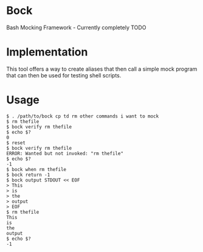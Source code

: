 Bock
=========

Bash Mocking Framework - Currently completely TODO

Implementation
==============

This tool offers a way to create aliases that then call a simple mock
program that can then be used for testing shell scripts.

Usage
=====
    $ . /path/to/bock cp td rm other commands i want to mock
    $ rm thefile
    $ bock verify rm thefile
    $ echo $?
    0
    $ reset
    $ bock verify rm thefile
    ERROR: Wanted but not invoked: "rm thefile"
    $ echo $?
    -1
    $ bock when rm thefile
    $ bock return -1
    $ bock output STDOUT << EOF
    > This
    > is
    > the
    > output
    > EOF
    $ rm thefile
    This
    is
    the
    output
    $ echo $?
    -1
